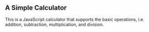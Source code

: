 ## A Simple Calculator

This is a JavaScript calculator that supports the basic operations, i.e. addition, subtraction, multiplication, and division.

